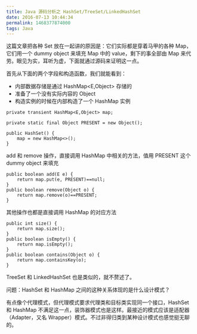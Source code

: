 ```yaml
---
title: Java 源码分析之 HashSet/TreeSet/LinkedHashSet
date: 2016-07-13 10:44:34
permalink: 1468377874000
tags: Java
---
```


这篇文章把各种 Set 放在一起讲的原因是：它们实际都是穿着马甲的各种 Map，它们用一个 dummy object 来填充 Map 中的 value，剩下的事全部由 Map 来代劳。眼见为实，耳听为虚，下面就通过源码来证明这一点。

首先从下面的两个字段和构造函数，我们就能看到：

- 内部数据存储是通过 HashMap<E,Object> 存储的
- 准备了一个没有实际内容的 Object
- 构造实例的时候在内部构造了一个 HashMap 实例

```
private transient HashMap<E,Object> map;

private static final Object PRESENT = new Object();

public HashSet() {
    map = new HashMap<>();
}
```

add 和 remove 操作，直接调用 HashMap 中相关的方法，值用 PRESENT 这个 dummy object 来填充

```
public boolean add(E e) {
    return map.put(e, PRESENT)==null;
}
public boolean remove(Object o) {
    return map.remove(o)==PRESENT;
}
```

其他操作也都是直接调用 HashMap 的对应方法

```
public int size() {
    return map.size();
}
public boolean isEmpty() {
    return map.isEmpty();
}
public boolean contains(Object o) {
    return map.containsKey(o);
}
```

TreeSet 和 LinkedHashSet 也是类似的，就不赘述了。

问题：HashSet 和 HashMap 之间的这种关系体现的是什么设计模式？

有点像个代理模式，但代理模式要求代理类和目标类实现同一个接口，HashSet 和 HashMap 不满足这一点，装饰器模式也是这样。最接近的模式应该是适配器（Adapter，又名 Wrapper）模式。不过非得归类到某种设计模式也感觉挺无聊的。
